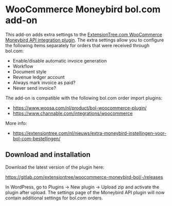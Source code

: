 # WooCommerce Moneybird bol.com add-on

This add-on adds extra settings to the [ExtensionTree.com WooCommerce Moneybird API integration plugin](https://extensiontree.com/nl/producten/woocommerce-extensies/moneybird-api-koppeling/).
The extra settings allow you to configure the following items separately for orders that were received through bol.com:

- Enable/disable automatic invoice generation
- Workflow
- Document style
- Revenue ledger account
- Always mark invoice as paid?
- Never send invoice?


The add-on is compatible with the following bol.com order import plugins:

- https://www.woosa.com/nl/product/bol-woocommerce-plugin/
- https://www.channable.com/integrations/woocommerce

More info:

- https://extensiontree.com/nl/nieuws/extra-moneybird-instellingen-voor-bol-com-bestellingen/


## Download and installation

Download the latest version of the plugin here:

https://gitlab.com/extensiontree/woocommerce-moneybird-bol/-/releases

In WordPress, go to Plugins -> New plugin -> Upload zip and activate the plugin after upload.
The settings page of the Moneybird API plugin will now contain additional settings for bol.com orders.
